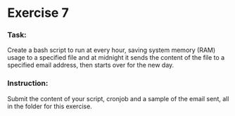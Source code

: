 # Exercise 7

### Task:

Create a bash script to run at every hour, saving system memory (RAM) usage to a specified file and at midnight it sends the content of the file to a specified email address, then starts over for the new day.

### Instruction:
 
 Submit the content of your script, cronjob and a sample of the email sent, all in the folder for this exercise.

